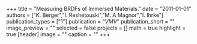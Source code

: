 +++
title = "Measuring BRDFs of Immersed Materials."
date = "2011-01-01"
authors = ["K. Berger","I. Reshetouski","M. A Magnor","I. Ihrke"]
publication_types = ["1"]
publication = "_VMV_"
publication_short = ""
image_preview = ""
selected = false
projects = []
math = true
highlight = true
[header]
image = ""
caption = ""
+++

